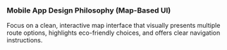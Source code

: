 ### Mobile App Design Philosophy (Map-Based UI)
Focus on a clean, interactive map interface that visually presents multiple route options, highlights eco-friendly choices, and offers clear navigation instructions.
